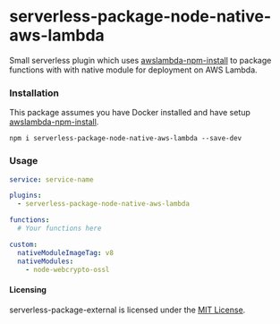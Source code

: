 # serverless-package-node-native-aws-lambda

Small serverless plugin which uses
[awslambda-npm-install](https://github.com/iopipe/awslambda-npm-install)
to package functions with with native module for deployment on AWS
Lambda.

### Installation

This package assumes you have Docker installed and have setup
[awslambda-npm-install](https://github.com/iopipe/awslambda-npm-install).

```
npm i serverless-package-node-native-aws-lambda --save-dev
```

### Usage

```yml
service: service-name

plugins:
  - serverless-package-node-native-aws-lambda

functions:
  # Your functions here

custom:
  nativeModuleImageTag: v8
  nativeModules:
    - node-webcrypto-ossl
```

#### Licensing

serverless-package-external is licensed under the [MIT License](./LICENSE.txt).
